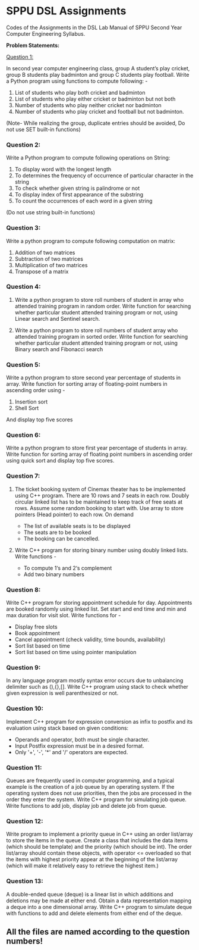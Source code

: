 # SPPU DSL Assignments

Codes of the Assignments in the DSL Lab Manual of SPPU Second Year Computer Engineering Syllabus.

**Problem Statements:** 

<a href="https://github.com/shxntanu/SE-Lab-Assignments/blob/DSL/Q1_List.py">Question 1:</a>

In second year computer engineering class, group A student’s play cricket, group B students
play badminton and group C students play football. Write a Python program using functions
to compute following: - 

1. List of students who play both cricket and badminton 
2. List of students who play either cricket or badminton but not both 
3. Number of students who play neither cricket nor badminton 
4. Number of students who play cricket and football but not badminton. 

(Note- While realizing the group, duplicate entries should be avoided, Do not use SET built-in functions)

### Question 2:

Write a Python program to compute following operations on String:

1. To display word with the longest length 
2. To determines the frequency of occurrence of particular character in the string 
3. To check whether given string is palindrome or not 
4. To display index of first appearance of the substring 
5. To count the occurrences of each word in a given string 

(Do not use string built-in functions)

### Question 3: 

Write a python program to compute following computation on matrix:

1. Addition of two matrices 
2. Subtraction of two matrices
3. Multiplication of two matrices 
4. Transpose of a matrix

### Question 4: 

1. Write a python program to store roll numbers of student in array who attended training
program in random order. Write function for searching whether particular student attended
training program or not, using Linear search and Sentinel search.

2.  Write a python program to store roll numbers of student array who attended training
program in sorted order. Write function for searching whether particular student attended
training program or not, using Binary search and Fibonacci search

### Question 5: 

Write a python program to store second year percentage of students in array. Write function
for sorting array of floating-point numbers in ascending order using - 

1. Insertion sort 
2. Shell Sort 

And display top five scores

### Question 6: 

Write a python program to store first year percentage of students in array. Write function for
sorting array of floating point numbers in ascending order using quick sort and display top
five scores.

### Question 7: 

1. The ticket booking system of Cinemax theater has to be implemented using C++ program.
There are 10 rows and 7 seats in each row. Doubly circular linked list has to be maintained
to keep track of free seats at rows. Assume some random booking to start with. Use array to
store pointers (Head pointer) to each row. On demand 
   - The list of available seats is to be displayed 
   - The seats are to be booked 
   - The booking can be cancelled.

2. Write C++ program for storing binary number using doubly linked lists. Write functions - 
   - To compute 1‘s and 2‘s complement 
   - Add two binary numbers

### Question 8: 

Write C++ program for storing appointment schedule for day. Appointments are booked
randomly using linked list. Set start and end time and min and max duration for visit slot.
Write functions for - 
   - Display free slots 
   - Book appointment 
   - Cancel appointment (check validity, time bounds, availability) 
   - Sort list based on time
   - Sort list based on time using pointer manipulation

### Question 9: 

In any language program mostly syntax error occurs due to unbalancing delimiter such as
(),{},[]. Write C++ program using stack to check whether given expression is well
parenthesized or not.

### Question 10:

Implement C++ program for expression conversion as infix to postfix and its evaluation
using stack based on given conditions: 
- Operands and operator, both must be single character. 
- Input Postfix expression must be in a desired format. 
- Only '+', '-', '*' and '/' operators are expected.

### Question 11:

Queues are frequently used in computer programming, and a typical example is the creation
of a job queue by an operating system. If the operating system does not use priorities, then
the jobs are processed in the order they enter the system. Write C++ program for simulating
job queue. Write functions to add job, display job and delete job from queue.

### Question 12:

Write program to implement a priority queue in C++ using an order list/array to store the
items in the queue. Create a class that includes the data items (which should be template)
and the priority (which should be int). The order list/array should contain these objects, with
operator <= overloaded so that the items with highest priority appear at the beginning of the
list/array (which will make it relatively easy to retrieve the highest item.)

### Question 13:

A double-ended queue (deque) is a linear list in which additions and deletions may be made
at either end. Obtain a data representation mapping a deque into a one dimensional array.
Write C++ program to simulate deque with functions to add and delete elements from either
end of the deque.

## All the files are named according to the question numbers!
